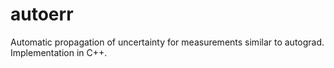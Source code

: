 # autoerr
Automatic propagation of uncertainty for measurements similar to autograd. Implementation in C++.
